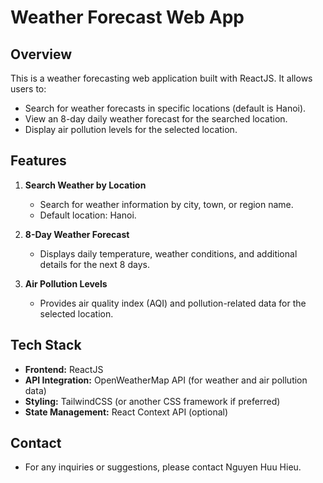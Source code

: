# Weather Forecast Web App  

## Overview  
This is a weather forecasting web application built with ReactJS. It allows users to:  
- Search for weather forecasts in specific locations (default is Hanoi).  
- View an 8-day daily weather forecast for the searched location.  
- Display air pollution levels for the selected location.  

## Features  
1. **Search Weather by Location**  
   - Search for weather information by city, town, or region name.  
   - Default location: Hanoi.  

2. **8-Day Weather Forecast**  
   - Displays daily temperature, weather conditions, and additional details for the next 8 days.  

3. **Air Pollution Levels**  
   - Provides air quality index (AQI) and pollution-related data for the selected location.  

## Tech Stack  
- **Frontend:** ReactJS  
- **API Integration:** OpenWeatherMap API (for weather and air pollution data)  
- **Styling:** TailwindCSS (or another CSS framework if preferred)  
- **State Management:** React Context API (optional)  

## Contact
- For any inquiries or suggestions, please contact Nguyen Huu Hieu.